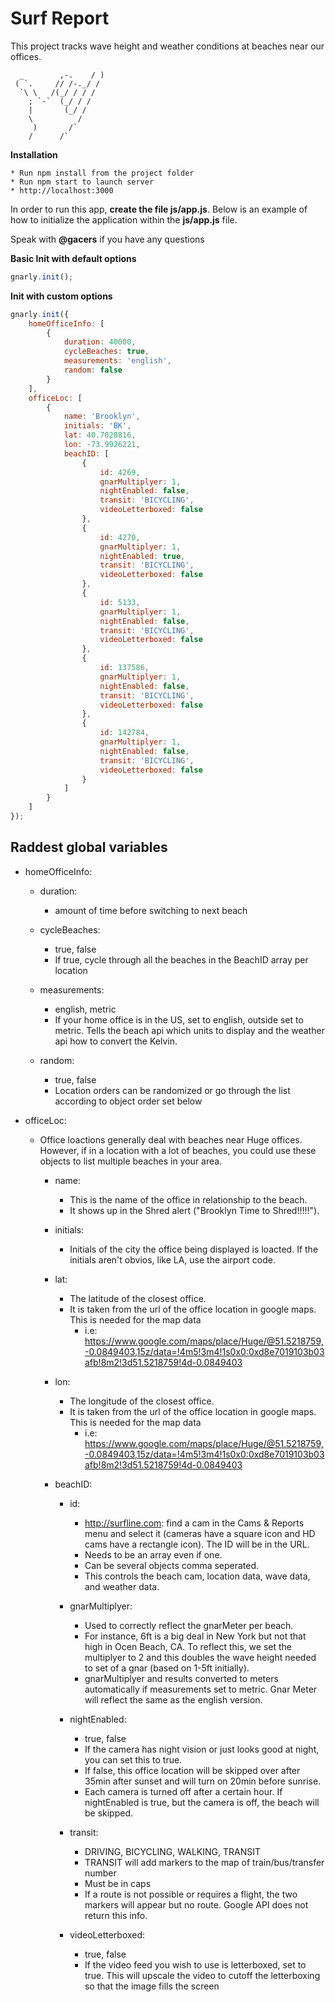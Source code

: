 # Surf Report

This project tracks wave height and weather conditions at beaches near our offices.

      _        ,-.    / )
     ( `.     // /-._/ /
      `\ \   /(_/ / / /
        ; `-`  (_/ / /
        |       (_/ /
        \          /
         )       /`
        /      /`


__Installation__

    * Run npm install from the project folder
    * Run npm start to launch server
    * http://localhost:3000

In order to run this app, __create the file js/app.js__.  Below is an example of how to initialize the application within the __js/app.js__ file.

Speak with __@gacers__ if you have any questions

__Basic Init with default options__
```javascript
gnarly.init();
```

__Init with custom options__
```javascript
gnarly.init({
    homeOfficeInfo: [
        {
            duration: 40000,
            cycleBeaches: true,
            measurements: 'english',
            random: false
        }
    ],
    officeLoc: [
        {
            name: 'Brooklyn',
            initials: 'BK',
            lat: 40.7028816,
            lon: -73.9926221,
            beachID: [
                {
                    id: 4269,
                    gnarMultiplyer: 1,
                    nightEnabled: false,
                    transit: 'BICYCLING',
                    videoLetterboxed: false
                },
                {
                    id: 4270,
                    gnarMultiplyer: 1,
                    nightEnabled: true,
                    transit: 'BICYCLING',
                    videoLetterboxed: false
                },
                {
                    id: 5133,
                    gnarMultiplyer: 1,
                    nightEnabled: false,
                    transit: 'BICYCLING',
                    videoLetterboxed: false
                },
                {
                    id: 137586,
                    gnarMultiplyer: 1,
                    nightEnabled: false,
                    transit: 'BICYCLING',
                    videoLetterboxed: false
                },
                {
                    id: 142784,
                    gnarMultiplyer: 1,
                    nightEnabled: false,
                    transit: 'BICYCLING',
                    videoLetterboxed: false
                }
            ]
        }
    ]
});
```

## Raddest global variables

* homeOfficeInfo:
    * duration:
        * amount of time before switching to next beach
        
    * cycleBeaches:
        * true, false
        * If true, cycle through all the beaches in the BeachID array per location

    * measurements: 
        * english, metric
        * If your home office is in the US, set to english, outside set to metric. Tells the beach api which units to display and the weather api how to convert the Kelvin.
    
    * random: 
        * true, false
        * Location orders can be randomized or go through the list according to object order set below

* officeLoc:
    * Office loactions generally deal with beaches near Huge offices.  However, if in a location with a lot of beaches, you could use these objects to list multiple beaches in your area.
        
        * name:
            * This is the name of the office in relationship to the beach.  
            * It shows up in the Shred alert ("Brooklyn Time to Shred!!!!!").

        * initials:
            * Initials of the city the office being displayed is loacted. If the initials aren't obvios, like LA, use the airport code.

        * lat:
            * The latitude of the closest office.  
            * It is taken from the url of the office location in google maps.  This is needed for the map data
                * i.e: https://www.google.com/maps/place/Huge/@51.5218759,-0.0849403,15z/data=!4m5!3m4!1s0x0:0xd8e7019103b03afb!8m2!3d51.5218759!4d-0.0849403

        * lon:
            * The longitude of the closest office.  
            * It is taken from the url of the office location in google maps.  This is needed for the map data
                * i.e: https://www.google.com/maps/place/Huge/@51.5218759,-0.0849403,15z/data=!4m5!3m4!1s0x0:0xd8e7019103b03afb!8m2!3d51.5218759!4d-0.0849403

        * beachID: 
            * id:
                * http://surfline.com: find a cam in the Cams & Reports menu and select it (cameras have a square icon and HD cams have a rectangle icon).  The ID will be in the URL.
                * Needs to be an array even if one.
                * Can be several objects comma seperated.
                * This controls the beach cam, location data, wave data, and weather data.

            * gnarMultiplyer:
                * Used to correctly reflect the gnarMeter per beach.
                * For instance, 6ft is a big deal in New York but not that high in Ocen Beach, CA.  To reflect this, we set the multiplyer to 2 and this doubles the wave height needed to set of a gnar (based on 1-5ft initially).
                * gnarMultiplyer and results converted to meters automatically if measurements set to metric.  Gnar Meter will reflect the same as the english version.
            
            * nightEnabled:
                * true, false
                * If the camera has night vision or just looks good at night, you can set this to true.
                * If false, this office location will be skipped over after 35min after sunset and will turn on 20min before sunrise.
                * Each camera is turned off after a certain hour.  If nightEnabled is true, but the camera is off, the beach will be skipped.
            
            * transit: 
                * DRIVING, BICYCLING, WALKING, TRANSIT
                * TRANSIT will add markers to the map of train/bus/transfer number
                * Must be in caps
                * If a route is not possible or requires a flight, the two markers will appear but no route.  Google API does not return this info.

            * videoLetterboxed: 
                * true, false
                * If the video feed you wish to use is letterboxed, set to true.  This will upscale the video to cutoff the letterboxing so that the image fills the screen
